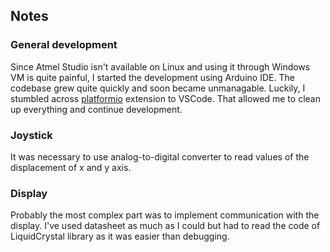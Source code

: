 ## Notes

### General development

Since Atmel Studio isn't available on Linux and using it through Windows VM is quite painful, I started the development using Arduino IDE. The codebase grew quite quickly and soon became unmanagable. Luckily, I stumbled across [platformio](https://platformio.org/) extension to VSCode. That allowed me to clean up everything and continue development.

### Joystick

It was necessary to use analog-to-digital converter to read values of the displacement of x and y axis.

### Display

Probably the most complex part was to implement communication with the display. I've used datasheet as much as I could but had to read the code of LiquidCrystal library as it was easier than debugging.
